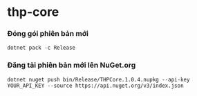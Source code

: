 ﻿# thp-core

### Đóng gói phiên bản mới

`dotnet pack -c Release`

### Đăng tải phiên bản mới lên NuGet.org

`dotnet nuget push bin/Release/THPCore.1.0.4.nupkg --api-key YOUR_API_KEY --source https://api.nuget.org/v3/index.json`